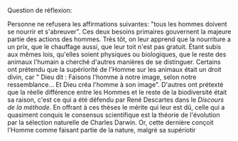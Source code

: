 Question de réflexion: 

Personne ne refusera les affirmations suivantes: "tous les hommes doivent se nourrir et s'abreuver". Ces deux besoins primaires gouvernent la majeure partie des actions des hommes. Très tôt, on leur apprend que la nourriture a un prix, que le chauffage aussi, que leur toit n'est pas gratuit. Étant subis aux mêmes lois, qu'elles soient physiques ou biologiques, que le reste des animaux l'humain a cherché d'autres manières de se distinguer. Certains ont prétendu que la supériorité de l'Homme sur les animaux était un droit divin, car " Dieu dit : Faisons l'homme à notre image, selon notre ressemblance... Et Dieu créa l'homme à son image". D'autres ont prétexté que la réelle différence entre les Hommes et le reste de la biodiversité était sa raison, c'est ce qui a été défendu par René Descartes dans le *Discours de la méthode*. En offrant à ces thèses le mérite qui leur est dû, celle qui a quasiment conquis le consensus scientifique est la théorie de l'évolution par la sélection naturelle de Charles Darwin. Or, cette dernière conçoit l'Homme comme faisant partie de la nature, malgré sa supériotir
<!--stackedit_data:
eyJoaXN0b3J5IjpbODIyMTY1MDUxXX0=
-->